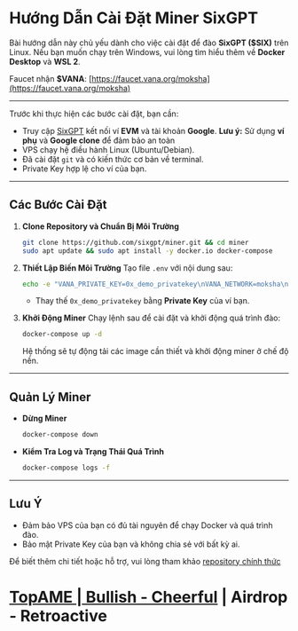 # Hướng Dẫn Cài Đặt Miner SixGPT

Bài hướng dẫn này chủ yếu dành cho việc cài đặt để đào **SixGPT ($SIX)** trên Linux. Nếu bạn muốn chạy trên Windows, vui lòng tìm hiểu thêm về **Docker Desktop** và **WSL 2**.

Faucet nhận **$VANA**: [https://faucet.vana.org/moksha](https://faucet.vana.org/moksha)

---

Trước khi thực hiện các bước cài đặt, bạn cần:

- Truy cập [SixGPT](https://sixgpt.xyz/) kết nối ví **EVM** và tài khoản **Google**. 
  **Lưu ý:** Sử dụng **ví phụ** và **Google clone** để đảm bảo an toàn
- VPS chạy hệ điều hành Linux (Ubuntu/Debian).
- Đã cài đặt `git` và có kiến thức cơ bản về terminal.
- Private Key hợp lệ cho ví của bạn.

---

## Các Bước Cài Đặt

1. **Clone Repository và Chuẩn Bị Môi Trường**
   ```bash
   git clone https://github.com/sixgpt/miner.git && cd miner
   sudo apt update && sudo apt install -y docker.io docker-compose
   ```

2. **Thiết Lập Biến Môi Trường**
   Tạo file `.env` với nội dung sau:
   ```bash
   echo -e "VANA_PRIVATE_KEY=0x_demo_privatekey\nVANA_NETWORK=moksha\nOLLAMA_API_URL=http://ollama:11434/api" > .env
   ```

   - Thay thế `0x_demo_privatekey` bằng **Private Key** của ví bạn.

3. **Khởi Động Miner**
   Chạy lệnh sau để cài đặt và khởi động quá trình đào:
   ```bash
   docker-compose up -d
   ```

   Hệ thống sẽ tự động tải các image cần thiết và khởi động miner ở chế độ nền.

---

## Quản Lý Miner

- **Dừng Miner**
  ```bash
  docker-compose down
  ```

- **Kiểm Tra Log và Trạng Thái Quá Trình**
  ```bash
  docker-compose logs -f
  ```

---

## Lưu Ý

- Đảm bảo VPS của bạn có đủ tài nguyên để chạy Docker và quá trình đào.
- Bảo mật Private Key của bạn và không chia sẻ với bất kỳ ai.

Để biết thêm chi tiết hoặc hỗ trợ, vui lòng tham khảo [repository chính thức](https://github.com/sixgpt/miner)

# [TopAME | Bullish - Cheerful](https://t.me/xTopAME) | Airdrop - Retroactive 
